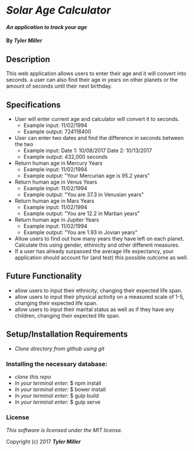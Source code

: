 # _Solar Age Calculator_

#### _An application to track your age_

#### By _**Tyler Miller**_

## Description

This web application allows users to enter their age and it will convert into seconds. a user can also find their age in years  on other planets or the amount of seconds until their next birthday.

## Specifications
* User will enter current age and calculator will convert it to seconds.
  * Example input:  11/02/1994
  * Example output: 724118400
* User can enter two dates and find the difference in seconds between the two
  * Example input: Date 1: 10/08/2017 Date 2: 10/13/2017
  * Example output: 432,000 seconds
* Return human age in Mercury Years
  * Example input:  11/02/1994
  * Example output: "Your Mercurian age is 95.2 years"
* Return human age in Venus Years
  * Example input:  11/02/1994
  * Example output: "You are 37.3 in Venusian years"
* Return human age in Mars Years
  * Example input:  11/02/1994
  * Example output: "You are 12.2 in Martian years"
* Return human age in Jupiter Years
  * Example input:  11/02/1994
  * Example output: "You are 1.93 in Jovian years"
* Allow users to find out how many years they have left on each planet. Calculate this using gender, ethinicity and other different measures.
* If a user has already surpassed the average life expectancy, your application should account for (and test) this possible outcome as well.

## Future Functionality
* allow users to input their ethnicity, changing their expected life span.
* allow users to input their physical activity on a measured scale of 1-5, changing their expected life span.
* allow users to input their marital status as well as if they have any children, changing their expected life span.

## Setup/Installation Requirements

* _Clone directory from github using git_

### Installing the necessary database:

* _clone this repo_
* _In your terminal enter:_ $ npm install
* _In your terminal enter:_ $ bower install
* _In your terminal enter:_ $ gulp build
* _In your terminal enter:_ $ gulp serve

### License

*This software is licensed under the MIT license.*

Copyright (c) 2017 **_Tyler Miller_**
